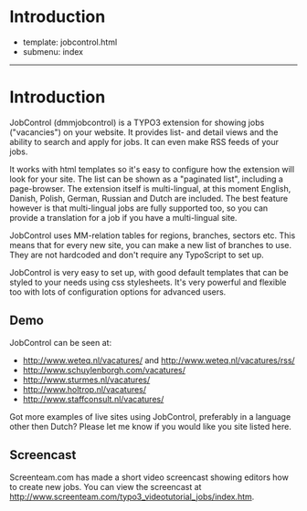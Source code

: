 # Introduction
- template: jobcontrol.html
- submenu: index
---------------------

# Introduction
JobControl (dmmjobcontrol) is a TYPO3 extension for showing jobs ("vacancies") on your website. It provides list- and detail views and the ability to search and apply for jobs. It can even make RSS feeds of your jobs.

It works with html templates so it's easy to configure how the extension will look for your site. The list can be shown as a "paginated list", including a page-browser. The extension itself is multi-lingual, at this moment English, Danish, Polish, German, Russian and Dutch are included. The best feature however is that multi-lingual jobs are fully supported too, so you can provide a translation for a job if you have a multi-lingual site.

JobControl uses MM-relation tables for regions, branches, sectors etc. This means that for every new site, you can make a new list of branches to use. They are not hardcoded and don't require any TypoScript to set up.

JobControl is very easy to set up, with good default templates that can be styled to your needs using css stylesheets. It's very powerful and flexible too with lots of configuration options for advanced users.


## Demo
JobControl can be seen at:

- http://www.weteq.nl/vacatures/ and http://www.weteq.nl/vacatures/rss/
- http://www.schuylenborgh.com/vacatures/
- http://www.sturmes.nl/vacatures/
- http://www.holtrop.nl/vacatures/
- http://www.staffconsult.nl/vacatures/

Got more examples of live sites using JobControl, preferably in a language other then Dutch? Please let me know if you would like you site listed here.


## Screencast
Screenteam.com has made a short video screencast showing editors how to create new jobs. You can view the screencast at http://www.screenteam.com/typo3_videotutorial_jobs/index.htm.
